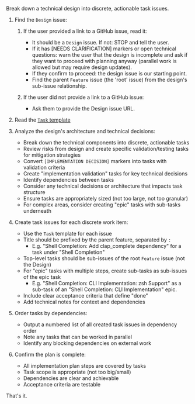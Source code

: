Break down a technical design into discrete, actionable task issues.

1. Find the `Design` issue:

   1. If the user provided a link to a GitHub issue, read it:
      - It should be a `Design` issue. If not: STOP and tell the user.
      - If it has [NEEDS CLARIFICATION] markers or open technical questions: warn the user that the design is incomplete and ask if they want to proceed with planning anyway (parallel work is allowed but may require design updates).
      - If they confirm to proceed: the design issue is our starting point.
      - Find the parent `Feature` issue (the 'root' issue) from the design's sub-issue relationship.

   2. If the user did not provide a link to a GitHub issue:
      - Ask them to provide the Design issue URL.

2. Read the [`Task` template](/.github/ISSUE_TEMPLATE/task.md)

3. Analyze the design's architecture and technical decisions:
   - Break down the technical components into discrete, actionable tasks
   - Review risks from design and create specific validation/testing tasks for mitigation strategies
   - Convert `[IMPLEMENTATION DECISION]` markers into tasks with validation criteria
   - Create "implementation validation" tasks for key technical decisions
   - Identify dependencies between tasks
   - Consider any technical decisions or architecture that impacts task structure
   - Ensure tasks are appropriately sized (not too large, not too granular)
   - For complex areas, consider creating "epic" tasks with sub-tasks underneath

4. Create task issues for each discrete work item:
   - Use the `Task` template for each issue
   - Title should be prefixed by the parent feature, separated by `:`
     - E.g. "Shell Completion: Add clap_complete dependency" for a task under "Shell Completion"
   - Top-level tasks should be sub-issues of the root `Feature` issue (not the Design)
   - For "epic" tasks with multiple steps, create sub-tasks as sub-issues of the epic task
     - E.g. "Shell Completion: CLI Implementation: zsh Support" as a sub-task of an "Shell Completion: CLI Implementation" epic.
   - Include clear acceptance criteria that define "done"
   - Add technical notes for context and dependencies

5. Order tasks by dependencies:
   - Output a numbered list of all created task issues in dependency order
   - Note any tasks that can be worked in parallel
   - Identify any blocking dependencies on external work

6. Confirm the plan is complete:
   - All implementation plan steps are covered by tasks
   - Task scope is appropriate (not too big/small)
   - Dependencies are clear and achievable
   - Acceptance criteria are testable

That's it.
